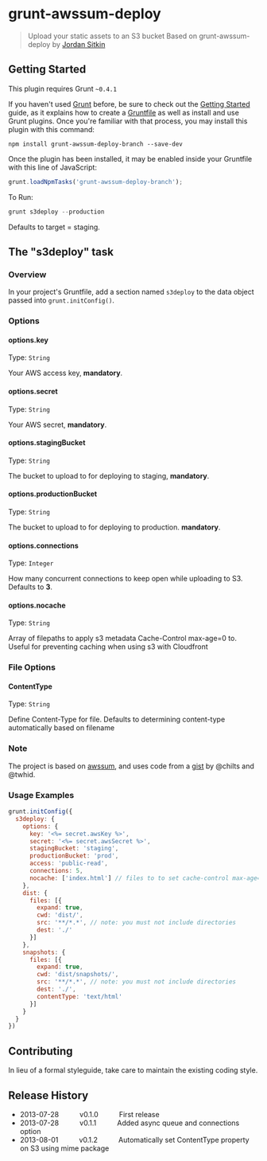 # grunt-awssum-deploy

> Upload your static assets to an S3 bucket
> Based on grunt-awssum-deploy by [Jordan Sitkin](http://github.com/dustMason)

## Getting Started
This plugin requires Grunt `~0.4.1`

If you haven't used [Grunt](http://gruntjs.com/) before, be sure to check out the [Getting Started](http://gruntjs.com/getting-started) guide, as it explains how to create a [Gruntfile](http://gruntjs.com/sample-gruntfile) as well as install and use Grunt plugins. Once you're familiar with that process, you may install this plugin with this command:

```shell
npm install grunt-awssum-deploy-branch --save-dev
```

Once the plugin has been installed, it may be enabled inside your Gruntfile with this line of JavaScript:

```js
grunt.loadNpmTasks('grunt-awssum-deploy-branch');
```

To Run:
```js
grunt s3deploy --production
```
Defaults to target = staging.

## The "s3deploy" task

### Overview
In your project's Gruntfile, add a section named `s3deploy` to the data object passed into `grunt.initConfig()`.

### Options

#### options.key
Type: `String`

Your AWS access key, **mandatory**.

#### options.secret
Type: `String`

Your AWS secret, **mandatory**.

#### options.stagingBucket
Type: `String`

The bucket to upload to for deploying to staging, **mandatory**.

#### options.productionBucket
Type: `String`

The bucket to upload to for deploying to production. **mandatory**.

#### options.connections
Type: `Integer`

How many concurrent connections to keep open while uploading to S3. Defaults to **3**.

#### options.nocache
Type: `String`

Array of filepaths to apply s3 metadata Cache-Control max-age=0 to. Useful for preventing caching when using s3 with Cloudfront

### File Options

#### ContentType
Type: `String`

Define Content-Type for file. Defaults to determining content-type automatically based on filename

### Note
The project is based on [awssum](http://awssum.io), and uses code from a [gist](https://gist.github.com/chilts/3687910) by @chilts and @twhid.

### Usage Examples

```js
grunt.initConfig({
  s3deploy: {
    options: {
      key: '<%= secret.awsKey %>',
      secret: '<%= secret.awsSecret %>',
      stagingBucket: 'staging',
      productionBucket: 'prod',      
      access: 'public-read',
      connections: 5,
      nocache: ['index.html'] // files to to set cache-control max-age=0 on in s3 metadata
    },
    dist: {
      files: [{
        expand: true,
        cwd: 'dist/',
        src: '**/*.*', // note: you must not include directories
        dest: './'
      }]
    },
    snapshots: {
      files: [{
        expand: true,
        cwd: 'dist/snapshots/',
        src: '**/*.*', // note: you must not include directories
        dest: './',
        contentType: 'text/html'
      }]
    }
  }
})
```

## Contributing
In lieu of a formal styleguide, take care to maintain the existing coding style.

## Release History
* 2013-07-28   v0.1.0   First release
* 2013-07-28   v0.1.1   Added async queue and connections option
* 2013-08-01   v0.1.2   Automatically set ContentType property on S3 using mime package
